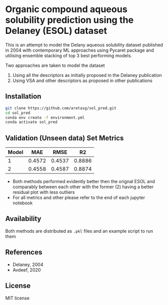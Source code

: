 # Organic compound aqueous solubility prediction using the Delaney (ESOL) dataset

This is an attempt to model the Delany aqueous solubility dataset published in 2004 with contemporary ML approaches using Pycaret package and utilising ensemble stacking of top 3 best performing models.

Two approaches are taken to model the dataset
1. Using all the descriptors as initially proposed in the Delaney publication
2. Using VSA and other descriptors as proposed in other publications

## Installation
```bash
git clone https://github.com/aretasg/sol_pred.git
cd sol_pred
conda env create -f environment.yml
conda activate sol_pred
```

## Validation (Unseen data) Set Metrics
| Model | MAE | RMSE | R2 |
| --- | ---- | ---- | ---- |
| 1 | 0.4572 | 0.4537 | 0.8886 |
| 2 | 0.4558 | 0.4587 | 0.8874 |

* Both methods performed evidently better then the orignal ESOL and comparably between each other with the former (2) having a better residual plot with less outliers
* For all metrics and other please refer to the end of each jupyter notebook

## Availability
Both methods are distributed as `.pkl` files and an example script to run them

## References
* Delaney, 2004
* Avdeef, 2020

## License
MIT license
